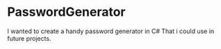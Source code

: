 # PasswordGenerator
I wanted to create a handy password generator in C#
That i could use in future projects.
